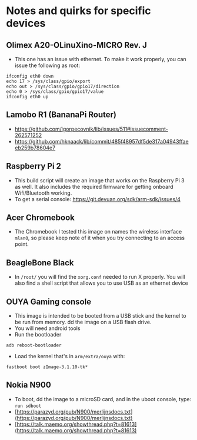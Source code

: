Notes and quirks for specific devices
=====================================

## Olimex A20-OLinuXino-MICRO Rev. J
* This one has an issue with ethernet. To make it work properly, you can issue
  the following as root:

```
ifconfig eth0 down
echo 17 > /sys/class/gpio/export
echo out > /sys/class/gpio/gpio17/direction
echo 0 > /sys/class/gpio/gpio17/value
ifconfig eth0 up
```

## Lamobo R1 (BananaPi Router)
* https://github.com/igorpecovnik/lib/issues/511#issuecomment-262571252
* https://github.com/hknaack/lib/commit/485f48957df5de317a04943ffaeeb259b78604e7

## Raspberry Pi 2
* This build script will create an image that works on the Raspberry Pi 3 as
  well. It also includes the required firmware for getting onboard Wifi/Bluetooth
  working.
* To get a serial console: https://git.devuan.org/sdk/arm-sdk/issues/4

## Acer Chromebook
* The Chromebook I tested this image on names the wireless interface `mlan0`, so
  please keep note of it when you try connecting to an access point.

## BeagleBone Black
* In `/root/` you will find the `xorg.conf` needed to run X properly. You will
  also find a shell script that allows you to use USB as an ethernet device

## OUYA Gaming console
* This image is intended to be booted from a USB stick and the kernel to be run
  from memory. dd the image on a USB flash drive.
* You will need android tools
* Run the bootloader

```
adb reboot-bootloader
```

* Load the kernel that's in `arm/extra/ouya` with:

```
fastboot boot zImage-3.1.10-tk*
```
## Nokia N900
* To boot, dd the image to a microSD card, and in the uboot console, type: `run sdboot`
* [https://parazyd.org/pub/N900/merlijnsdocs.txt](https://parazyd.org/pub/N900/merlijnsdocs.txt)
* [https://talk.maemo.org/showthread.php?t=81613](https://talk.maemo.org/showthread.php?t=81613)
